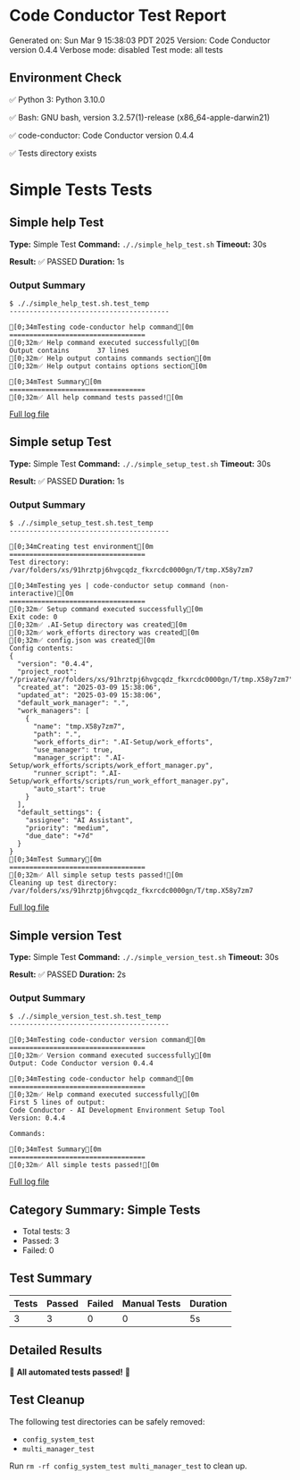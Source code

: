 # Code Conductor Test Report
Generated on: Sun Mar  9 15:38:03 PDT 2025
Version: Code Conductor version 0.4.4
Verbose mode: disabled
Test mode: all tests

## Environment Check
✅ Python 3: Python 3.10.0

✅ Bash: GNU bash, version 3.2.57(1)-release (x86_64-apple-darwin21)

✅ code-conductor: Code Conductor version 0.4.4

✅ Tests directory exists

# Simple Tests Tests

## Simple help Test
**Type:** Simple Test
**Command:** `././simple_help_test.sh`
**Timeout:** 30s

**Result:** ✅ PASSED
**Duration:** 1s
### Output Summary
```
$ ././simple_help_test.sh.test_temp
----------------------------------------

[0;34mTesting code-conductor help command[0m
==================================
[0;32m✅ Help command executed successfully[0m
Output contains       37 lines
[0;32m✅ Help output contains commands section[0m
[0;32m✅ Help output contains options section[0m

[0;34mTest Summary[0m
==================================
[0;32m✅ All help command tests passed![0m
```

[Full log file](test_reports/Simple_help_Test_2025-03-09_15-38-03.log)

## Simple setup Test
**Type:** Simple Test
**Command:** `././simple_setup_test.sh`
**Timeout:** 30s

**Result:** ✅ PASSED
**Duration:** 1s
### Output Summary
```
$ ././simple_setup_test.sh.test_temp
----------------------------------------

[0;34mCreating test environment[0m
==================================
Test directory: /var/folders/xs/91hrztpj6hvgcqdz_fkxrcdc0000gn/T/tmp.X58y7zm7

[0;34mTesting yes | code-conductor setup command (non-interactive)[0m
==================================
[0;32m✅ Setup command executed successfully[0m
Exit code: 0
[0;32m✅ .AI-Setup directory was created[0m
[0;32m✅ work_efforts directory was created[0m
[0;32m✅ config.json was created[0m
Config contents:
{
  "version": "0.4.4",
  "project_root": "/private/var/folders/xs/91hrztpj6hvgcqdz_fkxrcdc0000gn/T/tmp.X58y7zm7",
  "created_at": "2025-03-09 15:38:06",
  "updated_at": "2025-03-09 15:38:06",
  "default_work_manager": ".",
  "work_managers": [
    {
      "name": "tmp.X58y7zm7",
      "path": ".",
      "work_efforts_dir": ".AI-Setup/work_efforts",
      "use_manager": true,
      "manager_script": ".AI-Setup/work_efforts/scripts/work_effort_manager.py",
      "runner_script": ".AI-Setup/work_efforts/scripts/run_work_effort_manager.py",
      "auto_start": true
    }
  ],
  "default_settings": {
    "assignee": "AI Assistant",
    "priority": "medium",
    "due_date": "+7d"
  }
}
[0;34mTest Summary[0m
==================================
[0;32m✅ All simple setup tests passed![0m
Cleaning up test directory: /var/folders/xs/91hrztpj6hvgcqdz_fkxrcdc0000gn/T/tmp.X58y7zm7
```

[Full log file](test_reports/Simple_setup_Test_2025-03-09_15-38-03.log)

## Simple version Test
**Type:** Simple Test
**Command:** `././simple_version_test.sh`
**Timeout:** 30s

**Result:** ✅ PASSED
**Duration:** 2s
### Output Summary
```
$ ././simple_version_test.sh.test_temp
----------------------------------------

[0;34mTesting code-conductor version command[0m
==================================
[0;32m✅ Version command executed successfully[0m
Output: Code Conductor version 0.4.4

[0;34mTesting code-conductor help command[0m
==================================
[0;32m✅ Help command executed successfully[0m
First 5 lines of output: 
Code Conductor - AI Development Environment Setup Tool
Version: 0.4.4

Commands:

[0;34mTest Summary[0m
==================================
[0;32m✅ All simple tests passed![0m
```

[Full log file](test_reports/Simple_version_Test_2025-03-09_15-38-03.log)

## Category Summary: Simple Tests
- Total tests: 3
- Passed: 3
- Failed: 0

## Test Summary

| Tests | Passed | Failed | Manual Tests | Duration |
|-------|--------|--------|-------------|----------|
| 3 | 3 | 0 | 0 | 5s |

## Detailed Results

🎉 **All automated tests passed!** 🎉

## Test Cleanup
The following test directories can be safely removed:
- `config_system_test`
- `multi_manager_test`

Run `rm -rf config_system_test multi_manager_test` to clean up.
